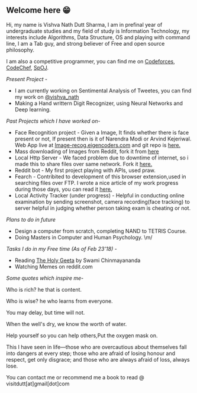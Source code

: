## Welcome here 😁

Hi, my name is Vishva Nath Dutt Sharma, I am in prefinal year of undergraduate studies and my field of study is Information Technology, my interests include Algorithms, Data Structure, OS and playing with command line, I am a Tab guy, and strong believer of Free and open source philosophy.

I am also a competitive programmer, you can find me on [Codeforces](http://codeforces.com/profile/v_ns), [CodeChef](https://www.codechef.com/users/v_ns), [SpOJ](http://www.spoj.com/users/v_ns/).

_Present Project_ -
- I am currently working on Sentimental Analysis of Tweetes, you can find my work on [@vishva_nath](https://twitter.com/vishva_nath)  
- Making a Hand writtern Digit Recognizer, using Neural Networks and Deep learning.
 
_Past Projects which I have worked on_-
- Face Recognition project - Given a Image, It finds whether there is face present or not, If present then is it of Narendra Modi or Arvind Kejeriwal. Web App live at [Image-recog.eigencoders.com](http://image-recog.eigencoders.com) and git repo is [here.](https://github.com/vishvanath45/Precog_Project/tree/master/face_detection)
- Mass downloading of Images from Reddit, fork it from [here](https://github.com/vishvanath45/subReddit-Images-Downloader)
- Local Http Server - We faced problem due to downtime of internet, so i made this to share files over same network. Fork it [here.](https://github.com/vishvanath45/local_http_server)
- Reddit bot - My first project playing with APIs, used praw.
- Fearch - Contribited to development of this browser extension,used in searching files over FTP. I wrote a nice article of my work progress during those days, you can read it [here.](https://vishvanathblog.wordpress.com/days-with-gsoc-heat17/)
- Local Activity Tracker (under progress) - Helpful in conducting online examination by sending screenshot, camera recording(face tracking) to server helpful in judging whether person taking exam is cheating or not.

_Plans to do in future_ 

- Design a computer from scratch, completing NAND to TETRIS Course.  
- Doing Masters in Computer and Human Psychology. \m/ 

_Tasks I do in my Free time (As of Feb 23'18) -_ 

- Reading [The Holy Geeta](https://www.amazon.com/Holy-Geeta-Swami-Chinmayananda/dp/817597074X) by Swami Chinmayananda 
- Watching Memes on reddit.com

_Some quotes which inspire me_- 

Who is rich? he that is content.  

Who is wise? he who learns from everyone.  

You may delay, but time will not.  

When the well's dry, we know the worth of water.  

Help yourself so you can help others,Put the oxygen mask on.  

This I have seen in life—those who are overcautious about themselves fall into dangers at every step; those who are afraid of losing honour and respect, get only disgrace; and those who are always afraid of loss, always lose.


You can contact me or recommend me a book to read @ visitdutt[at]gmail[dot]com
